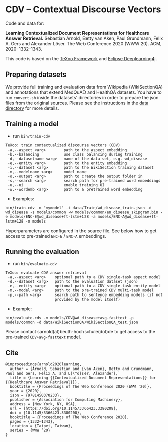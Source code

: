 # CDV – Contextual Discourse Vectors

Code and data for:

**Learning Contextualized Document Representations for Healthcare Answer Retrieval.** Sebastian Arnold, Betty van Aken, Paul Grundmann, Felix A. Gers and Alexander Löser. The Web Conference 2020 (WWW'20). ACM, 2020: 1332–1343.

This code is based on the [TeXoo Framework](https://github.com/sebastianarnold/texoo) and [Eclipse Deeplearning4j](https://github.com/eclipse/deeplearning4j).

## Preparing datasets

We provide full training and evaluation data from Wikipedia (WikiSectionQA) and annotations that extend MedQuAD and HealthQA datasets. You have to run `convert.sh` inside the datasets' directories in order to prepare the json files from the original sources. Please see the instructions in the [data directory](data) for more details.

## Training a model

- run ```bin/train-cdv```

```
TeXoo: train contextualized discourse vectors (CDV)
 -a,--aspect <arg>        path to the aspect embedding
 -b,--balancing           use class balancing during training
 -d,--datasetname <arg>   name of the data set, e.g. wd_disease
 -e,--entity <arg>        path to the entity embedding
 -i,--dataset <arg>       path to the WikiSection training dataset
 -m,--modelname <arg>     model name
 -o,--output <arg>        path to create the output folder in
 -s,--search <arg>        search path for pre-trained word embeddings
 -u,--ui                  enable training UI
 -w,--wordemb <arg>       path to a pretrained word embedding
```

- Examples:

```
bin/train-cdv -m "mymodel" -i data/Train/wd_disease_train.json -d wd_disease -s models/common -w models/common/en_disease_skipgram.bin -e models/ENC-E@wd_disease+ft-lstm+128 -a models/ENC-A@wd_disease+ft-lstm+128 -o models
```

Hyperparameters are configured in the source file. See below how to get access to pre-trained `ENC-E` / `ENC-A` embeddings.

## Running the evaluation

- run ```bin/evaluate-cdv```

```
TeXoo: evaluate CDV answer retrieval
 -a,--aspect <arg>    optional path to a CDV single-task aspect model
 -d,--dataset <arg>   path to the evaluation dataset (json)
 -e,--entity <arg>    optional path to a CDV single-task entity model
 -m,--model <arg>     path to the pre-trained CDV multi-task model
 -p,--path <arg>      search path to sentence embedding models (if not
                      provided by the model itself)
```

- Example:

```
bin/evaluate-cdv -m models/CDV@wd_disease+avg-fasttext -p models/common -d data/WikiSectionQA/WikiSectionQA_test.json

```

Please contact sarnold(at)beuth-hochschule(dot)de to get access to the pre-trained `CDV+avg-fasttext` model.

## Cite

```
@inproceedings{arnold2020learning,
  author = {Arnold, Sebastian and {van Aken}, Betty and Grundmann, Paul and Gers, Felix A. and L{\"o}ser, Alexander},
  title = {Learning {{Contextualized Document Representations}} for {{Healthcare Answer Retrieval}}},
  booktitle = {Proceedings of The Web Conference 2020 (WWW '20)},
  year = {2020},
  isbn = {9781450370233},
  publisher = {Association for Computing Machinery},
  address = {New York, NY, USA},
  url = {https://doi.org/10.1145/3366423.3380208},
  doi = {10.1145/3366423.3380208},
  booktitle = {Proceedings of The Web Conference 2020},
  pages = {1332–1343},
  location = {Taipei, Taiwan},
  series = {WWW ’20}
}
```

